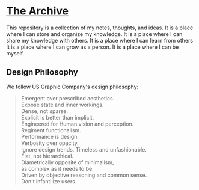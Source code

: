 # [The Archive](https://github.com/debemdeboas/the-archive)

This repository is a collection of my notes, thoughts, and ideas.
It is a place where I can store and organize my knowledge.
It is a place where I can share my knowledge with others.
It is a place where I can learn from others
It is a place where I can grow as a person.
It is a place where I can be myself.

## Design Philosophy

We follow US Graphic Company's design philosophy:

> Emergent over prescribed aesthetics.<br>
> Expose state and inner workings.<br>
> Dense, not sparse.<br>
> Explicit is better than implicit.<br>
> Engineered for Human vision and perception.<br>
> Regiment functionalism.<br>
> Performance is design.<br>
> Verbosity over opacity.<br>
> Ignore design trends. Timeless and unfashionable.<br>
> Flat, not hierarchical.<br>
> Diametrically opposite of minimalism,<br>
> as complex as it needs to be.<br>
> Driven by objective reasoning and common sense.<br>
> Don't infantilize users.<br>
